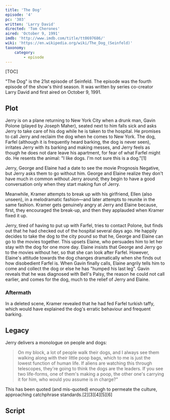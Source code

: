 ```yaml
---
title: 'The Dog'
episode: '4'
pc: '303'
written: 'Larry David'
directed: 'Tom Cherones'
aired: 'October 9, 1991'
imdb: 'http://www.imdb.com/title/tt0697686/'
wiki: 'https://en.wikipedia.org/wiki/The_Dog_(Seinfeld)'
taxonomy:
    category:
        - episode
---
```


[TOC]

"The Dog" is the 21st episode of Seinfeld. The episode was the fourth episode of the show's third season. It was written by series co-creator Larry David and first aired on October 9, 1991.

## Plot

Jerry is on a plane returning to New York City when a drunk man, Gavin Polone (played by Joseph Maher), seated next to him falls sick and asks Jerry to take care of his dog while he is taken to the hospital. He promises to call Jerry and reclaim the dog when he comes to New York. The dog, Farfel (although it is frequently heard barking, the dog is never seen), irritates Jerry with its barking and making messes, and Jerry feels as though he does not dare leave his apartment, for fear of what Farfel might do. He resents the animal: "I like dogs. I'm not sure this is a dog."[1]

Jerry, George and Elaine had a date to see the movie Prognosis Negative, but Jerry asks them to go without him. George and Elaine realize they don't have much in common without Jerry around; they begin to have a good conversation only when they start making fun of Jerry.

Meanwhile, Kramer attempts to break up with his girlfriend, Ellen (also unseen), in a melodramatic fashion—and later attempts to reunite in the same fashion. Kramer gets genuinely angry at Jerry and Elaine because, first, they encouraged the break-up, and then they applauded when Kramer fixed it up.

Jerry, tired of having to put up with Farfel, tries to contact Polone, but finds out that he had checked out of the hospital several days ago. He happily decides to take the dog to the city pound so that he, George and Elaine can go to the movies together. This upsets Elaine, who persuades him to let her stay with the dog for one more day. Elaine insists that George and Jerry go to the movies without her, so that she can look after Farfel. However, Elaine's attitude towards the dog changes dramatically when she finds out how disobedient Farfel is. When Gavin finally calls, Elaine angrily tells him to come and collect the dog or else he has "humped his last leg". Gavin reveals that he was diagnosed with Bell's Palsy, the reason he could not call earlier, and comes for the dog, much to the relief of Jerry and Elaine.

### Aftermath

In a deleted scene, Kramer revealed that he had fed Farfel turkish taffy, which would have explained the dog's erratic behaviour and frequent barking.

## Legacy


Jerry delivers a monologue on people and dogs:

> On my block, a lot of people walk their dogs, and I always see them walking along with their little poop bags, which to me is just the lowest function of human life. If aliens are watching this through telescopes, they're going to think the dogs are the leaders. If you see two life-forms, one of them's making a poop, the other one's carrying it for him, who would you assume is in charge?"

This has been quoted (and mis-quoted) enough to permeate the culture, approaching catchphrase standards.[2][3][4][5][6]

## Script
